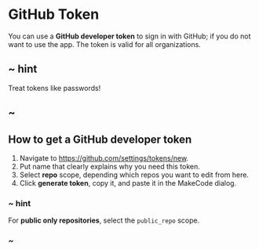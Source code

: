 # GitHub Token

You can use a **GitHub developer token** to sign in with GitHub; if you do not want to use the app. The token is valid for all organizations.

## ~ hint

Treat tokens like passwords!

## ~

## How to get a GitHub developer token

1. Navigate to https://github.com/settings/tokens/new.
2. Put name that clearly explains why you need this token.
3. Select **repo** scope, depending which repos you want to edit from here.
4. Click **generate token**, copy it, and paste it in the MakeCode dialog.

### ~ hint

For **public only repositories**, select the ``public_repo`` scope.

### ~